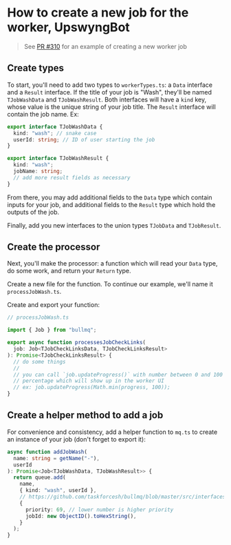 # How to create a new job for the worker, UpswyngBot

> See [PR #310](https://github.com/CodeForBoulder/upswyng/pull/310)
> for an example of creating a new worker job

## Create types

To start, you'll need to add two types to `workerTypes.ts`: a
`Data` interface and a `Result` interface. If the title of your job is "Wash",
they'll be named `TJobWashData` and `TJobWashResult`. Both interfaces will
have a `kind` key, whose value is the unique string of your job title.
The `Result` interface will contain the job name. Ex:

```typescript
export interface TJobWashData {
  kind: "wash"; // snake case
  userId: string; // ID of user starting the job
}
```

```typescript
export interface TJobWashResult {
  kind: "wash";
  jobName: string;
  // add more result fields as necessary
}
```

From there, you may add additional fields to the `Data` type which contain
inputs for your job, and additional fields to the `Result` type which hold
the outputs of the job.

Finally, add you new interfaces to the union types `TJobData` and `TJobResult`.

## Create the processor

Next, you'll make the processor: a function which will read your `Data` type,
do some work, and return your `Return` type.

Create a new file for the function. To continue our example, we'll name it
`processJobWash.ts`.

Create and export your function:

```typescript
// processJobWash.ts

import { Job } from "bullmq";

export async function processesJobCheckLinks(
  job: Job<TJobCheckLinksData, TJobCheckLinksResult>
): Promise<TJobCheckLinksResult> {
  // do some things
  //
  // you can call `job.updateProgress()` with number between 0 and 100 to send a completion
  // percentage which will show up in the worker UI
  // ex: job.updateProgress(Math.min(progress, 100));
}
```

## Create a helper method to add a job

For convenience and consistency, add a helper function to `mq.ts` to create
an instance of your job (don't forget to export it):

```typescript
async function addJobWash(
  name: string = getName("-"),
  userId
): Promise<Job<TJobWashData, TJobWashResult>> {
  return queue.add(
    name,
    { kind: "wash", userId },
    // https://github.com/taskforcesh/bullmq/blob/master/src/interfaces/jobs-options.ts
    {
      priority: 69, // lower number is higher priority
      jobId: new ObjectID().toHexString(),
    }
  );
}
```
